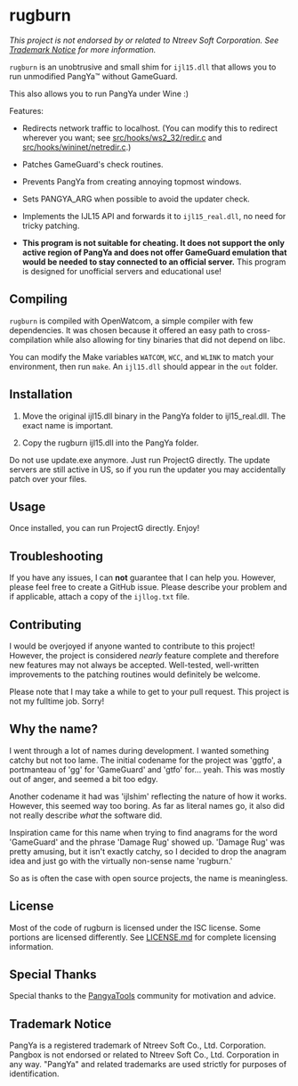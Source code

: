 # rugburn

_This project is not endorsed by or related to Ntreev Soft Corporation. See [Trademark Notice](#trademark-notice) for more information._

`rugburn` is an unobtrusive and small shim for `ijl15.dll` that allows you to
run unmodified PangYa™ without GameGuard.

This also allows you to run PangYa under Wine :)

Features:

  * Redirects network traffic to localhost. (You can modify this to redirect
    wherever you want; see [src/hooks/ws2_32/redir.c](./src/hooks/ws2_32/redir.c)
    and [src/hooks/wininet/netredir.c](./src/hooks/wininet/netredir.c).)

  * Patches GameGuard's check routines.

  * Prevents PangYa from creating annoying topmost windows.

  * Sets PANGYA_ARG when possible to avoid the updater check.

  * Implements the IJL15 API and forwards it to `ijl15_real.dll`,
    no need for tricky patching.

  * **This program is not suitable for cheating. It does not support the only
    active region of PangYa and does not offer GameGuard emulation that would
    be needed to stay connected to an official server.** This program is
    designed for unofficial servers and educational use!

## Compiling

`rugburn` is compiled with OpenWatcom, a simple compiler with few dependencies.
It was chosen because it offered an easy path to cross-compilation while also
allowing for tiny binaries that did not depend on libc.

You can modify the Make variables `WATCOM`, `WCC`, and `WLINK` to match your
environment, then run `make`. An `ijl15.dll` should appear in the `out` folder.

## Installation

 1. Move the original ijl15.dll binary in the PangYa folder to ijl15_real.dll.
    The exact name is important.

 2. Copy the rugburn ijl15.dll into the PangYa folder.

Do not use update.exe anymore. Just run ProjectG directly. The update servers
are still active in US, so if you run the updater you may accidentally patch
over your files.

## Usage

Once installed, you can run ProjectG directly. Enjoy!

## Troubleshooting

If you have any issues, I can **not** guarantee that I can help you. However, please feel free to create a GitHub issue. Please describe your problem and if applicable, attach a copy of the `ijllog.txt` file.

## Contributing

I would be overjoyed if anyone wanted to contribute to this project! However, the project is considered _nearly_ feature complete and therefore new features may not always be accepted. Well-tested, well-written improvements to the patching routines would definitely be welcome.

Please note that I may take a while to get to your pull request. This project is not my fulltime job. Sorry!

## Why the name?
I went through a lot of names during development. I wanted something catchy but not too lame. The initial codename for the project was 'ggtfo', a portmanteau of 'gg' for 'GameGuard' and 'gtfo' for... yeah. This was mostly out of anger, and seemed a bit too edgy.

Another codename it had was 'ijlshim' reflecting the nature of how it works. However, this seemed way too boring. As far as literal names go, it also did not really describe _what_ the software did.

Inspiration came for this name when trying to find anagrams for the word 'GameGuard' and the phrase 'Damage Rug' showed up. 'Damage Rug' was pretty amusing, but it isn't exactly catchy, so I decided to drop the anagram idea and just go with the virtually non-sense name 'rugburn.'

So as is often the case with open source projects, the name is meaningless.

## License
Most of the code of rugburn is licensed under the ISC license. Some portions are licensed differently. See [LICENSE.md](./LICENSE.md) for complete licensing information.

## Special Thanks
Special thanks to the [PangyaTools](https://github.com/pangyatools) community for motivation and advice.

## Trademark Notice
PangYa is a registered trademark of Ntreev Soft Co., Ltd. Corporation. Pangbox is not endorsed or related to Ntreev Soft Co., Ltd. Corporation in any way. "PangYa" and related trademarks are used strictly for purposes of identification.